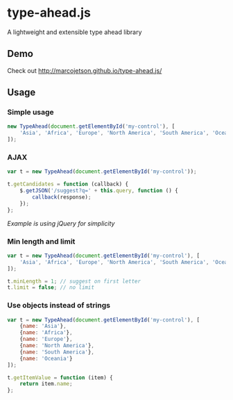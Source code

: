 type-ahead.js
=============

A lightweight and extensible type ahead library

Demo
----

Check out http://marcojetson.github.io/type-ahead.js/

Usage
-----

### Simple usage

```javascript
new TypeAhead(document.getElementById('my-control'), [
	'Asia', 'Africa', 'Europe', 'North America', 'South America', 'Oceania'
]);
```


### AJAX

```javascript
var t = new TypeAhead(document.getElementById('my-control'));

t.getCandidates = function (callback) {
	$.getJSON('/suggest?q=' + this.query, function () {
		callback(response);
	});
};
```

_Example is using jQuery for simplicity_


### Min length and limit

```javascript
var t = new TypeAhead(document.getElementById('my-control'), [
	'Asia', 'Africa', 'Europe', 'North America', 'South America', 'Oceania'
]);

t.minLength = 1; // suggest on first letter
t.limit = false; // no limit
```

### Use objects instead of strings

```javascript
var t = new TypeAhead(document.getElementById('my-control'), [
	{name: 'Asia'},
	{name: 'Africa'},
	{name: 'Europe'},
	{name: 'North America'},
	{name: 'South America'},
	{name: 'Oceania'}
]);

t.getItemValue = function (item) {
    return item.name;
};
```
